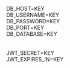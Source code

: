 DB_HOST=KEY  <br />
DB_USERNAME=KEY <br />
DB_PASSWORD=KEY <br />
DB_PORT=KEY <br />
DB_DATABASE=KEY <br />
<br /><br />
JWT_SECRET=KEY <br />
JWT_EXPIRES_IN=KEY <br />
